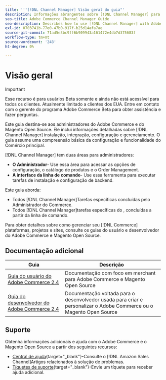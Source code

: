 ```yaml
---
title: '''[!DNL Channel Manager] Visão geral do guia"'
description: Informações abrangentes sobre [!DNL Channel Manager] para administradores Adobe Commerce e Magento Open Source, incluindo instalação e integração
seo-title: Adobe Commerce Channel Manager Guide
seo-description: Describes how to use [!DNL Channel Manager] with Adobe Commerce or Magento Open Source.
exl-id: 0703741b-77e0-47b0-917f-b25d14afa7ae
source-git-commit: 71ad5e3bc9ff6b909943a161472e4db7d375683f
workflow-type: tm+mt
source-wordcount: '248'
ht-degree: 0%

---
```



# Visão geral

>[!IMPORTANT]
>
>Esse recurso é para usuários Beta somente e ainda não está acessível para todos os clientes. Atualmente limitado a clientes dos EUA. Entre em contato com o gerente do programa Adobe Commerce Beta para obter assistência e fazer perguntas.

Este guia destina-se aos administradores do Adobe Commerce e do Magento Open Source. Ele inclui informações detalhadas sobre [!DNL Channel Manager] instalação, integração, configuração e gerenciamento. O guia assume uma compreensão básica da configuração e funcionalidade do Comércio principal.

[!DNL Channel Manager] tem duas áreas para administradores:

* **O Administrador**- Use essa área para acessar as opções de configuração, o catálogo de produtos e o Order Management.
* **A interface da linha de comando**- Use essa ferramenta para executar tarefas de instalação e configuração de backend.

Este guia aborda:

* Todos [!DNL Channel Manager]Tarefas específicas concluídas pelo Administrador do Commerce.
* Todos [!DNL Channel Manager]tarefas específicas do , concluídas a partir da linha de comando.

Para obter detalhes sobre como gerenciar seu [!DNL Commerce] plataformas, projetos e sites, consulte os guias do usuário e desenvolvedor do Adobe Commerce e Magento Open Source.

## Documentação adicional

| Guia | Descrição |
|----------------------------------------------------------------------|----------------------------------------------------------------------------------------------------|
| [Guia do usuário do Adobe Commerce 2.4](https://docs.magento.com/user-guide) | Documentação com foco em merchant para Adobe Commerce e Magento Open Source |
| [Guia do desenvolvedor do Adobe Commerce 2.4](https://devdocs.magento.com) | Documentação voltada para o desenvolvedor usada para criar e personalizar o Adobe Commerce ou o Magento Open Source |

## Suporte

Obtenha informações adicionais e ajuda com o Adobe Commerce e o Magento Open Source a partir dos seguintes recursos:

* [Central de ajuda](https://support.magento.com/hc/en-us){target=&quot;_blank&quot;}-Consulte o [!DNL Amazon Sales Channel]Artigos relacionados à solução de problemas.
* [Tíquetes de suporte](https://support.magento.com/hc/en-us/articles/360000913794#submit-ticket){target=&quot;_blank&quot;}-Envie um tíquete para receber ajuda adicional.
